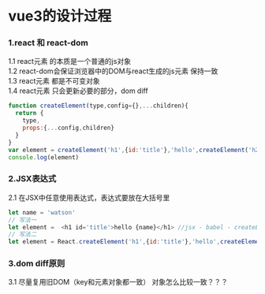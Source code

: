 
# vue3的设计过程

### 1.react 和 react-dom
  1.1 react元素 的本质是一个普通的js对象   
  1.2 react-dom会保证浏览器中的DOM与react生成的js元素 保持一致  
  1.3 react元素 都是不可变对象  
  1.4 react元素 只会更新必要的部分，dom diff  
```js
function createElement(type,config={},...children){
  return {
    type,
    props:{...config,children}
  }
}
var element = createElement('h1',{id:'title'},'hello',createElement('h2',null,'world'))
console.log(element)
```

### 2.JSX表达式
  2.1 在JSX中任意使用表达式，表达式要放在大括号里  
```js
let name = 'watson'
// 写法一
let element =  <h1 id='title'>hello {name}</h1> //jsx - babel - createElement函数
// 写法二
let element = React.createElement('h1',{id:'title'},'hello',createElement('h2',null,'world')) // 直接写
```

### 3.dom diff原则
  3.1 尽量复用旧DOM（key和元素对象都一致）  对象怎么比较一致？？？  
